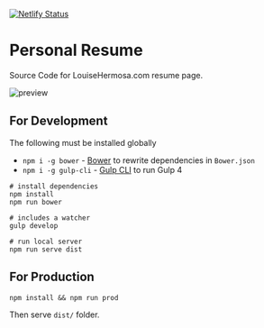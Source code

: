 [![Netlify Status](https://api.netlify.com/api/v1/badges/33082393-0ebf-49ac-b6c6-8b2b2688a485/deploy-status)](https://app.netlify.com/sites/distracted-kilby-30f83b/deploys)

Personal Resume
===============
Source Code for LouiseHermosa.com resume page.

![preview](preview.png)

## For Development
The following must be installed globally
- `npm i -g bower` - [Bower](https://bower.io/) to rewrite dependencies in `Bower.json`
- `npm i -g gulp-cli` - [Gulp CLI](https://gulpjs.com/) to run Gulp 4

```
# install dependencies
npm install
npm run bower

# includes a watcher
gulp develop

# run local server
npm run serve dist
```

## For Production
```
npm install && npm run prod
```

Then serve `dist/` folder.